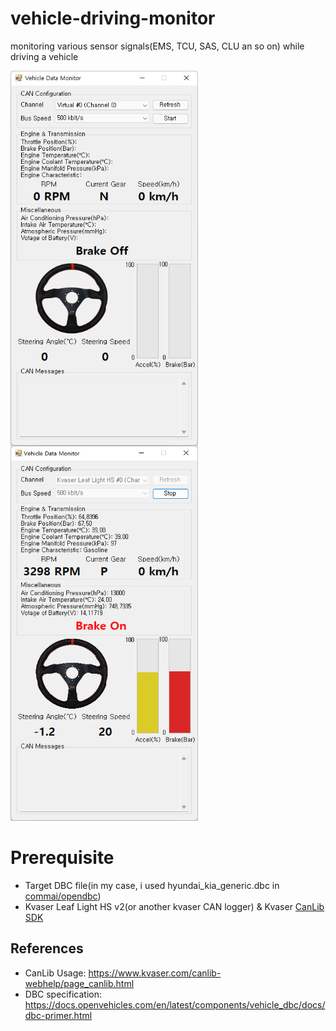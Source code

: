 # vehicle-driving-monitor
monitoring various sensor signals(EMS, TCU, SAS, CLU an so on) while driving a vehicle

<img src="img.png" width="300" height="600" align="left"/>
<img src="img2.png" width="300" height="600"/>

# Prerequisite
* Target DBC file(in my case, i used hyundai_kia_generic.dbc in [commai/opendbc][repo])
* Kvaser Leaf Light HS v2(or another kvaser CAN logger) & Kvaser [CanLib SDK][canlib_link]

## References
* CanLib Usage: https://www.kvaser.com/canlib-webhelp/page_canlib.html
* DBC specification: https://docs.openvehicles.com/en/latest/components/vehicle_dbc/docs/dbc-primer.html

[canlib_link]: https://www.kvaser.com/canlib-webhelp/section_install_windows.html
[repo]: https://github.com/commaai/opendbc

